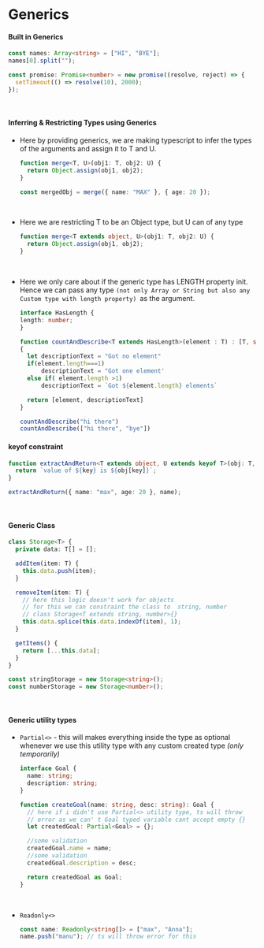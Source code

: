 # Generics

#### Built in Generics

```ts
const names: Array<string> = ["HI", "BYE"];
names[0].split("");

const promise: Promise<number> = new promise((resolve, reject) => {
  setTimeout(() => resolve(10), 2000);
});
```

<br>

#### Inferring & Restricting Types using Generics

- Here by providing generics, we are making typescript to infer the types of the arguments and assign it to T and U.

  ```ts
  function merge<T, U>(obj1: T, obj2: U) {
    return Object.assign(obj1, obj2);
  }

  const mergedObj = merge({ name: "MAX" }, { age: 20 });
  ```

<br>

- Here we are restricting T to be an Object type, but U can of any type

  ```ts
  function merge<T extends object, U>(obj1: T, obj2: U) {
    return Object.assign(obj1, obj2);
  }
  ```

<br>

- Here we only care about if the generic type has LENGTH property init. Hence we can pass any type `(not only Array or String but also any Custom type with length property) `as the argument.

  ```ts
  interface HasLength {
  length: number;
  }

  function countAndDescribe<T extends HasLength>(element : T) : [T, string]
  {
    let descriptionText = "Got no element"
    if(element.length===1)
        descriptionText = "Got one element'
    else if( element.length >1)
        descriptionText = `Got ${element.length} elements`

    return [element, descriptionText]
  }

  countAndDescribe("hi there")
  countAndDescribe(["hi there", "bye"])
  ```

#### keyof constraint

```ts
function extractAndReturn<T extends object, U extends keyof T>(obj: T, key: U) {
  return `value of ${key} is ${obj[key]}`;
}

extractAndReturn({ name: "max", age: 20 }, name);
```

<br>

#### Generic Class

```ts
class Storage<T> {
  private data: T[] = [];

  addItem(item: T) {
    this.data.push(item);
  }

  removeItem(item: T) {
    // here this logic doesn't work for objects
    // for this we can constraint the class to  string, number
    // class Storage<T extends string, number>{}
    this.data.splice(this.data.indexOf(item), 1);
  }

  getItems() {
    return [...this.data];
  }
}

const stringStorage = new Storage<string>();
const numberStorage = new Storage<number>();
```

<br>

#### Generic utility types

- `Partial<>` - this will makes everything inside the type as optional whenever we use this utility type with any custom created type _(only temporarily)_

  ```ts
  interface Goal {
    name: string;
    description: string;
  }

  function createGoal(name: string, desc: string): Goal {
    // here if i didn't use Partial<> utility type, ts will throw
    // error as we can' t Goal typed variable cant accept empty {}
    let createdGoal: Partial<Goal> = {};

    //some validation
    createdGoal.name = name;
    //some validation
    createdGoal.description = desc;

    return createdGoal as Goal;
  }
  ```

  <br>

- `Readonly<>`
  ```ts
  const name: Readonly<string[]> = ["max", "Anna"];
  name.push("manu"); // ts will throw error for this
  ```
